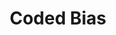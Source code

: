 ---
layout: module
num: 7
title: Coded Bias
type: lecture
draft: 0
group: 3
show_schedule: 1
due_date: 2024-01-25
slides:
  - url: TBA
    title: Coded Bias
readings:
  - title: Coded Bias
    url: https://www.netflix.com/title/81328723
    author: Kantayya, S.
    date: 2020
    source: 7th Empire Media
    notes: "We recognize not everyone may have access to Netflix and as such have <a href='https://canvas.northwestern.edu/files/18094987/'>uploaded a version to Canvas</a>. Also, this could be a great opportunity to come together (covid-safely, of course) with your learning pods and watch together in person!" 
  - title: Machine Bias
    url: https://www.propublica.org/article/machine-bias-risk-assessments-in-criminal-sentencing
    author: Angwin, J., Larson, J., Mattu, S., & Kirchne, L.
    date: 2016
    source: ProPublica
    optional: 1
  - title: Black Feminist Musings on Algorithmic Oppression
    url: https://arxiv.org/ftp/arxiv/papers/2101/2101.09869.pdf
    date: 2021
    author: Hampton, L. M.
    source: Proceedings of the 2021 ACM Conference on Fairness, Accountability, and Transparency
    optional: 1
  - title: Counting the Countless
    url: https://reallifemag.com/counting-the-countless/
    author: Keyes, O.
    date: 2019
    source: Real Life
    optional: 1
---